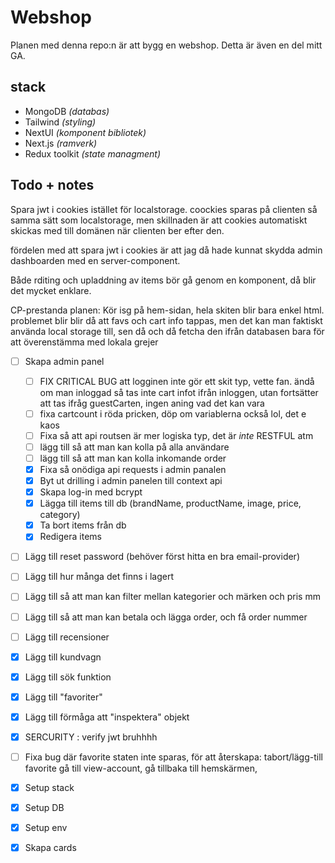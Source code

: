 # Webshop

Planen med denna repo:n är att bygg en webshop. Detta är även en del mitt GA.

## stack

- MongoDB _(databas)_
- Tailwind _(styling)_
- NextUI _(komponent bibliotek)_
- Next.js _(ramverk)_
- Redux toolkit _(state managment)_

## Todo + notes

Spara jwt i cookies istället för localstorage. coockies sparas på clienten så samma sätt som localstorage, men skillnaden är att cookies automatiskt skickas med till domänen när clienten ber efter den.

fördelen med att spara jwt i cookies är att jag då hade kunnat skydda admin dashboarden med en server-component.

Både rditing och upladdning av items bör gå genom en komponent, då blir det mycket enklare.

CP-prestanda planen:
Kör isg på hem-sidan, hela skiten blir bara enkel html. problemet blir blir då att favs och cart info tappas, men det kan man faktiskt använda local storage till, sen då och då fetcha den ifrån databasen bara för att överenstämma med lokala grejer

- [ ] Skapa admin panel

  - [ ] FIX CRITICAL BUG att logginen inte gör ett skit typ, vette fan. ändå om man inloggad så tas inte cart infot ifrån inloggen, utan fortsätter att tas ifråg guestCarten, ingen aning vad det kan vara
  - [ ] fixa cartcount i röda pricken, döp om variablerna också lol, det e kaos
  - [ ] Fixa så att api routsen är mer logiska typ, det är _inte_ RESTFUL atm
  - [ ] lägg till så att man kan kolla på alla användare
  - [ ] lägg till så att man kan kolla inkomande order
  - [x] Fixa så onödiga api requests i admin panalen
  - [x] Byt ut drilling i admin panelen till context api
  - [x] Skapa log-in med bcrypt
  - [x] Lägga till items till db (brandName, productName, image, price, category)
  - [x] Ta bort items från db
  - [x] Redigera items

- [ ] Lägg till reset password (behöver först hitta en bra email-provider)
- [ ] Lägg till hur många det finns i lagert
- [ ] Lägg till så att man kan filter mellan kategorier och märken och pris mm
- [ ] Lägg till så att man kan betala och lägga order, och få order nummer
- [ ] Lägg till recensioner
- [x] Lägg till kundvagn
- [x] Lägg till sök funktion
- [x] Lägg till "favoriter"
- [x] Lägg till förmåga att "inspektera" objekt
- [x] SERCURITY : verify jwt bruhhhh

- [ ] Fixa bug där favorite staten inte sparas, för att återskapa: tabort/lägg-till favorite gå till view-account, gå tillbaka till hemskärmen,

- [x] Setup stack
- [x] Setup DB
- [x] Setup env
- [x] Skapa cards
